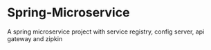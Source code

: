 # Spring-Microservice
A spring microservice project with service registry, config server, api gateway and zipkin
